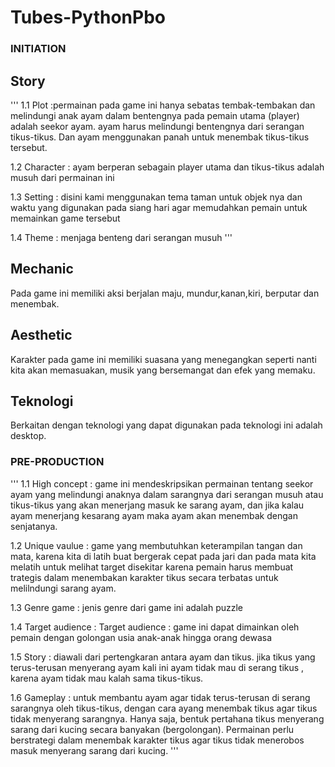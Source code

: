 # Tubes-PythonPbo
### INITIATION ###
## Story ##
'''
1.1 Plot		:permainan pada game ini hanya sebatas tembak-tembakan dan melindungi anak ayam dalam bentengnya pada pemain utama (player) adalah seekor ayam. ayam harus melindungi bentengnya dari serangan tikus-tikus. Dan ayam menggunakan panah untuk menembak tikus-tikus tersebut.

1.2 Character	: ayam berperan sebagain player utama dan tikus-tikus adalah musuh dari permainan ini

1.3 Setting		: disini kami menggunakan tema taman untuk objek nya dan waktu yang digunakan pada siang hari agar memudahkan pemain untuk memainkan game tersebut

1.4 Theme		: menjaga benteng dari serangan musuh
'''

## Mechanic ##
Pada game ini memiliki aksi berjalan maju, mundur,kanan,kiri, berputar dan menembak.

## Aesthetic ##
Karakter pada game ini memiliki suasana yang menegangkan seperti nanti kita akan memasuakan, musik yang bersemangat dan efek yang memaku.

## Teknologi ##
Berkaitan dengan teknologi yang dapat digunakan pada teknologi ini adalah desktop.

### PRE-PRODUCTION ###
'''
1.1 High concept	 	: game ini mendeskripsikan permainan tentang seekor ayam yang melindungi anaknya dalam sarangnya dari serangan musuh atau tikus-tikus yang akan menerjang masuk ke sarang ayam, dan jika kalau ayam menerjang kesarang ayam maka ayam akan menembak dengan senjatanya.

1.2 Unique vaulue		: game yang membutuhkan keterampilan tangan dan mata, karena kita di latih buat bergerak cepat pada jari dan pada mata kita melatih untuk melihat target disekitar karena pemain harus membuat trategis dalam menembakan karakter tikus secara terbatas untuk melilndungi sarang ayam.

1.3 Genre game		: jenis genre dari game ini adalah puzzle

1.4 Target audience	: Target audience	: game ini dapat dimainkan oleh pemain dengan golongan usia anak-anak hingga orang dewasa

1.5 Story		    	: diawali dari pertengkaran antara ayam dan tikus. jika tikus yang terus-terusan menyerang ayam kali ini ayam tidak mau di serang tikus , karena ayam tidak mau kalah sama tikus-tikus.

1.6 Gameplay		: untuk membantu ayam agar tidak terus-terusan di serang sarangnya oleh tikus-tikus, dengan cara ayang menembak tikus agar tikus tidak menyerang sarangnya. Hanya saja, bentuk pertahana tikus menyerang sarang dari kucing secara banyakan (bergolongan). Permainan perlu berstrategi dalam menembak karakter tikus agar tikus tidak menerobos masuk menyerang sarang dari kucing.
'''

